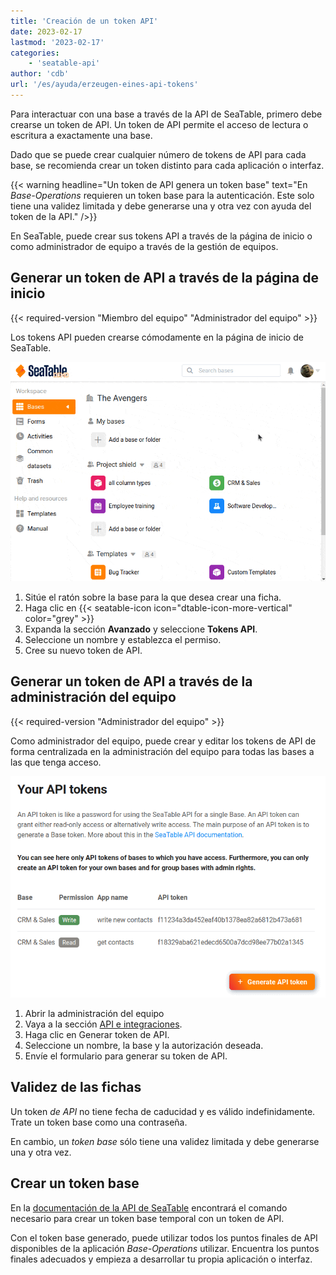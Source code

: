 ```yaml
---
title: 'Creación de un token API'
date: 2023-02-17
lastmod: '2023-02-17'
categories:
    - 'seatable-api'
author: 'cdb'
url: '/es/ayuda/erzeugen-eines-api-tokens'
---
```


Para interactuar con una base a través de la API de SeaTable, primero debe crearse un token de API. Un token de API permite el acceso de lectura o escritura a exactamente una base.

Dado que se puede crear cualquier número de tokens de API para cada base, se recomienda crear un token distinto para cada aplicación o interfaz.

{{< warning headline="Un token de API genera un token base" text="En _Base-Operations_ requieren un token base para la autenticación. Este solo tiene una validez limitada y debe generarse una y otra vez con ayuda del token de la API." />}}

En SeaTable, puede crear sus tokens API a través de la página de inicio o como administrador de equipo a través de la gestión de equipos.

## Generar un token de API a través de la página de inicio

{{< required-version "Miembro del equipo" "Administrador del equipo" >}}

Los tokens API pueden crearse cómodamente en la página de inicio de SeaTable.

![Crear nuevo token base](images/generate-api-token.gif)

1. Sitúe el ratón sobre la base para la que desea crear una ficha.
2. Haga clic en {{< seatable-icon icon="dtable-icon-more-vertical" color="grey" >}}
3. Expanda la sección **Avanzado** y seleccione **Tokens API**.
4. Seleccione un nombre y establezca el permiso.
5. Cree su nuevo token de API.

## Generar un token de API a través de la administración del equipo

{{< required-version "Administrador del equipo" >}}

Como administrador del equipo, puede crear y editar los tokens de API de forma centralizada en la administración del equipo para todas las bases a las que tenga acceso.

![Generar tokens API a través de la gestión de equipos](images/generate-api-token-team-administrator.png)

1. Abrir la administración del equipo
2. Vaya a la sección [API e integraciones](https://account.seatable.io/api).
3. Haga clic en Generar token de API.
4. Seleccione un nombre, la base y la autorización deseada.
5. Envíe el formulario para generar su token de API.

## Validez de las fichas

Un token _de API_ no tiene fecha de caducidad y es válido indefinidamente. Trate un token base como una contraseña.

En cambio, un _token base_ sólo tiene una validez limitada y debe generarse una y otra vez.

## Crear un token base

En la [documentación de la API de SeaTable](https://api.seatable.com) encontrará el comando necesario para crear un token base temporal con un token de API.

Con el token base generado, puede utilizar todos los puntos finales de API disponibles de la aplicación _Base-Operations_ utilizar. Encuentra los puntos finales adecuados y empieza a desarrollar tu propia aplicación o interfaz.
